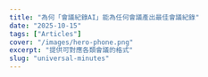 ```yaml
---
title: "為何「會議紀錄AI」能為任何會議產出最佳會議紀錄"
date: "2025-10-15"
tags: ["Articles"]
cover: "/images/hero-phone.png"
excerpt: "提供可對應各類會議的格式"
slug: "universal-minutes"
---
```


<!-- TODO: /universal-minutes の本文を各言語に反映 -->
